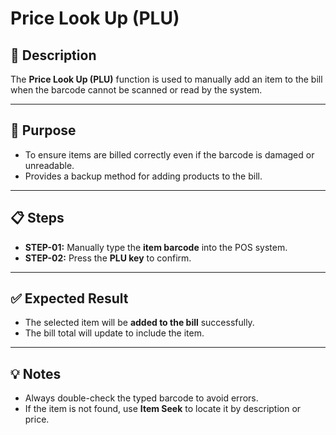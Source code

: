 # Price Look Up (PLU)

## 📝 Description
The **Price Look Up (PLU)** function is used to manually add an item to the bill when the barcode cannot be scanned or read by the system.

---

## 🎯 Purpose
- To ensure items are billed correctly even if the barcode is damaged or unreadable.  
- Provides a backup method for adding products to the bill.  

---

## 📋 Steps
- **STEP-01:** Manually type the **item barcode** into the POS system.  
- **STEP-02:** Press the **PLU key** to confirm.  

---

## ✅ Expected Result
- The selected item will be **added to the bill** successfully.  
- The bill total will update to include the item.  

---

## 💡 Notes
- Always double-check the typed barcode to avoid errors.  
- If the item is not found, use **Item Seek** to locate it by description or price.  
